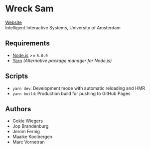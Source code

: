# Wreck Sam
[Website](https://marc1404.github.io/WreckSam/)  
Intelligent Interactive Systems, University of Amsterdam

## Requirements
- [Node.js](https://nodejs.org/en/) >= `8.0.0`
- [Yarn](https://yarnpkg.com/lang/en/) *(Alternative package manager for Node.js)*

## Scripts
- `yarn dev`: Development mode with automatic reloading and HMR
- `yarn build`: Production build for pushing to GitHub Pages

## Authors
- Gokie Wiegers
- Jop Brandenburg
- Jerom Fernig
- Maaike Koolbergen
- Marc Vornetran
